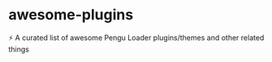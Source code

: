 # awesome-plugins
⚡️ A curated list of awesome Pengu Loader plugins/themes and other related things
